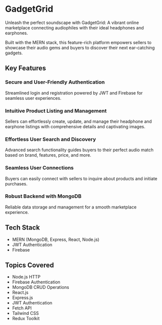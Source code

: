 # GadgetGrid

Unleash the perfect soundscape with GadgetGrid: A vibrant online marketplace connecting audiophiles with their ideal headphones and earphones.

Built with the MERN stack, this feature-rich platform empowers sellers to showcase their audio gems and buyers to discover their next ear-catching gadgets.

## Key Features

### Secure and User-Friendly Authentication

Streamlined login and registration powered by JWT and Firebase for seamless user experiences.

### Intuitive Product Listing and Management

Sellers can effortlessly create, update, and manage their headphone and earphone listings with comprehensive details and captivating images.

### Effortless User Search and Discovery

Advanced search functionality guides buyers to their perfect audio match based on brand, features, price, and more.

### Seamless User Connections

Buyers can easily connect with sellers to inquire about products and initiate purchases.

### Robust Backend with MongoDB

Reliable data storage and management for a smooth marketplace experience.

## Tech Stack

- MERN (MongoDB, Express, React, Node.js)
- JWT Authentication
- Firebase

## Topics Covered

- Node.js HTTP
- Firebase Authentication
- MongoDB CRUD Operations
- React.js
- Express.js
- JWT Authentication
- Fetch API
- Tailwind CSS
- Redux Toolkit